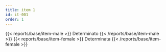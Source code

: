 ```yaml
---
title: item 1
id: it-001
order: 1
---
```

{{< reports/base/item-male >}}
  Determinato
{{< /reports/base/item-male >}}
{{< reports/base/item-female >}}
  Determinata
{{< /reports/base/item-female >}}